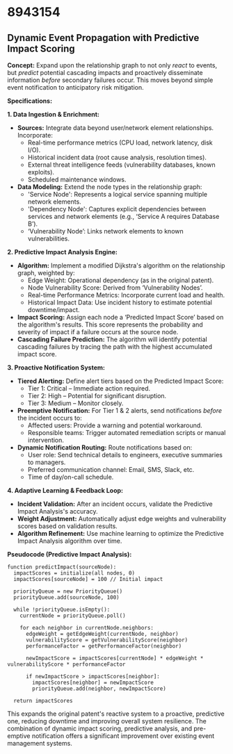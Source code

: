 # 8943154

## Dynamic Event Propagation with Predictive Impact Scoring

**Concept:** Expand upon the relationship graph to not only *react* to events, but *predict* potential cascading impacts and proactively disseminate information *before* secondary failures occur. This moves beyond simple event notification to anticipatory risk mitigation.

**Specifications:**

**1. Data Ingestion & Enrichment:**

*   **Sources:** Integrate data beyond user/network element relationships. Incorporate:
    *   Real-time performance metrics (CPU load, network latency, disk I/O).
    *   Historical incident data (root cause analysis, resolution times).
    *   External threat intelligence feeds (vulnerability databases, known exploits).
    *   Scheduled maintenance windows.
*   **Data Modeling:** Extend the node types in the relationship graph:
    *   'Service Node': Represents a logical service spanning multiple network elements.
    *   'Dependency Node': Captures explicit dependencies between services and network elements (e.g., ‘Service A requires Database B’).
    *   ‘Vulnerability Node’: Links network elements to known vulnerabilities.

**2. Predictive Impact Analysis Engine:**

*   **Algorithm:** Implement a modified Dijkstra's algorithm on the relationship graph, weighted by:
    *   Edge Weight: Operational dependency (as in the original patent).
    *   Node Vulnerability Score: Derived from ‘Vulnerability Nodes’.
    *   Real-time Performance Metrics: Incorporate current load and health.
    *   Historical Impact Data: Use incident history to estimate potential downtime/impact.
*   **Impact Scoring:** Assign each node a ‘Predicted Impact Score’ based on the algorithm's results. This score represents the probability and severity of impact if a failure occurs at the source node.
*   **Cascading Failure Prediction:**  The algorithm will identify potential cascading failures by tracing the path with the highest accumulated impact score.

**3. Proactive Notification System:**

*   **Tiered Alerting:** Define alert tiers based on the Predicted Impact Score:
    *   Tier 1: Critical – Immediate action required.
    *   Tier 2: High – Potential for significant disruption.
    *   Tier 3: Medium – Monitor closely.
*   **Preemptive Notification:**  For Tier 1 & 2 alerts, send notifications *before* the incident occurs to:
    *   Affected users: Provide a warning and potential workaround.
    *   Responsible teams: Trigger automated remediation scripts or manual intervention.
*   **Dynamic Notification Routing:** Route notifications based on:
    *   User role: Send technical details to engineers, executive summaries to managers.
    *   Preferred communication channel: Email, SMS, Slack, etc.
    *   Time of day/on-call schedule.

**4. Adaptive Learning & Feedback Loop:**

*   **Incident Validation:** After an incident occurs, validate the Predictive Impact Analysis's accuracy.
*   **Weight Adjustment:** Automatically adjust edge weights and vulnerability scores based on validation results.
*   **Algorithm Refinement:**  Use machine learning to optimize the Predictive Impact Analysis algorithm over time.

**Pseudocode (Predictive Impact Analysis):**

```
function predictImpact(sourceNode):
  impactScores = initialize(all nodes, 0)
  impactScores[sourceNode] = 100 // Initial impact

  priorityQueue = new PriorityQueue()
  priorityQueue.add(sourceNode, 100)

  while !priorityQueue.isEmpty():
    currentNode = priorityQueue.poll()

    for each neighbor in currentNode.neighbors:
      edgeWeight = getEdgeWeight(currentNode, neighbor)
      vulnerabilityScore = getVulnerabilityScore(neighbor)
      performanceFactor = getPerformanceFactor(neighbor)

      newImpactScore = impactScores[currentNode] * edgeWeight * vulnerabilityScore * performanceFactor

      if newImpactScore > impactScores[neighbor]:
        impactScores[neighbor] = newImpactScore
        priorityQueue.add(neighbor, newImpactScore)

  return impactScores
```

This expands the original patent's reactive system to a proactive, predictive one, reducing downtime and improving overall system resilience. The combination of dynamic impact scoring, predictive analysis, and pre-emptive notification offers a significant improvement over existing event management systems.